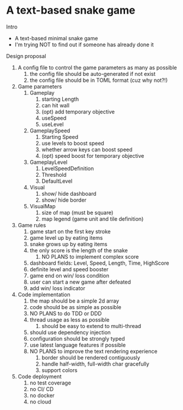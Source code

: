 <style>
   ol { padding-left: 2rem }
</style>
# A text-based snake game

Intro
- A text-based minimal snake game
- I'm trying NOT to find out if someone has already done it

Design proposal
1. A config file to control the game parameters as many as possible
   1. the config file should be auto-generated if not exist
   2. the config file should be in TOML format (cuz why not?!)
2. Game parameters
   1. Gameplay
      1. starting Length
      2. can hit wall
      3. (opt) add temporary objective
      4. useSpeed
      5. useLevel
   2. GameplaySpeed
      1. Starting Speed
      2. use levels to boost speed
      3. whether arrow keys can boost speed
      4. (opt) speed boost for temporary objective
   3. GameplayLevel
      1. LevelSpeedDefinition
      2. Threshold
      3. DefaultLevel
   4. Visual
      1. show/ hide dashboard
      2. show/ hide border
   5. VisualMap
      1. size of map (must be square)
      2. map legend (game unit and tile definition)
3. Game rules
   1. game start on the first key stroke
   2. game level up by eating items
   3. snake grows up by eating items
   4. the only score is the length of the snake
      1. NO PLANS to implement complex score
   5. dashboard fields: Level, Speed, Length, Time, HighScore
   6. definite level and speed booster
   7. game end on win/ loss condition
   8. user can start a new game after defeated
   9. add win/ loss indicator
4. Code implementation
   1. the map should be a simple 2d array
   2. code should be as simple as possible
   3. NO PLANS to do TDD or DDD
   4. thread usage as less as possible
      1. should be easy to extend to multi-thread
   5. should use dependency injection
   6. configuration should be strongly typed
   7. use latest language features if possible
   8. NO PLANS to improve the text rendering experience
      1. border should be rendered contiguously
      2. handle half-width, full-width char gracefully
      3. support colors
5. Code deployment
   1. no test coverage
   2. no CI/ CD
   3. no docker
   4. no cloud